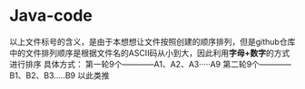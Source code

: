 # Java-code
以上文件标号的含义，是由于本想想让文件按照创建的顺序排列，但是github仓库中的文件排列顺序是根据文件名的ASCII码从小到大，因此利用**字母+数字**的方式进行排序
具体方式：
第一轮9个————A1、A2、A3·····A9
第二轮9个————B1、B2、B3.....B9
以此类推
